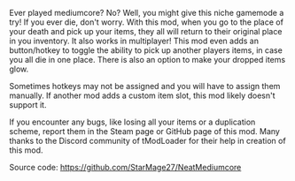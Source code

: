 Ever played mediumcore? No? Well, you might give this niche gamemode a try!
If you ever die, don't worry. With this mod, when you go to the place of your death and pick up your items, they all will return to their original place in you inventory.
It also works in multiplayer! This mod even adds an button/hotkey to toggle the ability to pick up another players items, in case you all die in one place.
There is also an option to make your dropped items glow.

Sometimes hotkeys may not be assigned and you will have to assign them manually.
If another mod adds a custom item slot, this mod likely doesn't support it.

If you encounter any bugs, like losing all your items or a duplication scheme, report them in the Steam page or GitHub page of this mod.
Many thanks to the Discord community of tModLoader for their help in creation of this mod.

Source code: https://github.com/StarMage27/NeatMediumcore
